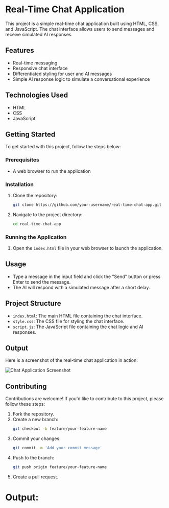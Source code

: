 # Real-Time Chat Application

This project is a simple real-time chat application built using HTML, CSS, and JavaScript. The chat interface allows users to send messages and receive simulated AI responses.

## Features

- Real-time messaging
- Responsive chat interface
- Differentiated styling for user and AI messages
- Simple AI response logic to simulate a conversational experience

## Technologies Used

- HTML
- CSS
- JavaScript

## Getting Started

To get started with this project, follow the steps below:

### Prerequisites

- A web browser to run the application

### Installation

1. Clone the repository:
    ```sh
    git clone https://github.com/your-username/real-time-chat-app.git
    ```
2. Navigate to the project directory:
    ```sh
    cd real-time-chat-app
    ```

### Running the Application

1. Open the `index.html` file in your web browser to launch the application.

## Usage

- Type a message in the input field and click the "Send" button or press Enter to send the message.
- The AI will respond with a simulated message after a short delay.

## Project Structure

- `index.html`: The main HTML file containing the chat interface.
- `style.css`: The CSS file for styling the chat interface.
- `script.js`: The JavaScript file containing the chat logic and AI responses.

## Output

Here is a screenshot of the real-time chat application in action:

![Chat Application Screenshot](images/output.png)

## Contributing

Contributions are welcome! If you'd like to contribute to this project, please follow these steps:

1. Fork the repository.
2. Create a new branch:
    ```sh
    git checkout -b feature/your-feature-name
    ```
3. Commit your changes:
    ```sh
    git commit -m 'Add your commit message'
    ```
4. Push to the branch:
    ```sh
    git push origin feature/your-feature-name
    ```
5. Create a pull request.

# Output:


